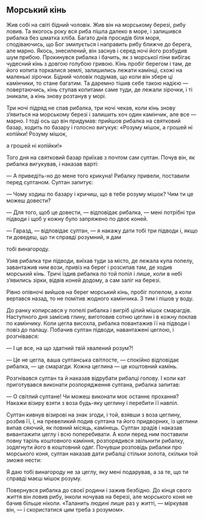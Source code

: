 ## Морський кінь

Жив собі на світі бідний чоловік. Жив він на морському березі, рибу ловив. Та якогось року вся риба пішла далеко в море, і залишився рибалка без шматка хліба. Багато днів просидів біля моря, сподіваючись, що Бог змилується і направить рибу ближче до берега, але марно. Якось, знесилений, він заснув і серед ночі його розбудив шум прибою. Прокинувся рибалка і бачить, як з морської піни вибігає чудесний кінь з довгою голубою гривою. Кінь пробіг берегом і там, де його копита торкалися землі, залишились лежати камінці, схожі на маленькі зірочки. Бідний чоловік подумав, що коли він збере ці камінчики, то стане багатим. Та даремно тішив себе такою надією — повертаючись, кінь ступав копитами саме туди, де лежали зірочки, і ті зникали, а кінь знову розтанув у морі.

Три ночі підряд не спав рибалка, три ночі чекав, коли кінь знову з’явиться на морському березі і залишить хоч один камінчик, але все — марно. І тоді ось що він придумав: прийшов рибалка на святковий базар, ходить по базару і голосно вигукує: «Розуму мішок, а грошей ні копійки! Розуму мішок,

а грошей ні копійки!»

Того дня на святковий базар приїхав з почтом сам султан. Почув він, як рибалка вигукував, і наказав варті:

— А приведіть-но до мене того крикуна! Рибалку привели, поставили перед султаном. Султан запитує:

— Чому ходиш по базару і кричиш, що в тебе розуму мішок? Чим ти це можеш довести?

— Для того, щоб це довести, — відповідає рибалка, — мені потрібні три підводи і щоб у кожну було запряжено по двоє коней.

— Гаразд, — відповідає султан, — я накажу дати тобі три підводи і, якщо ти доведеш, що ти справді розумний, я дам

тобі винагороду.

Узяв рибалка три підводи, виїхав туди за місто, де лежала купа попелу, завантажив ним вози, привіз на берег і розсипав там, де ходив морський кінь. Тричі їздив рибалка по той попіл і лише, коли в небі з’явились зірки, відвів коней додому, а сам заліг на березі.

Рівно опівночі вийшов на берег морський кінь, пробіг попелом, а коли вертався назад, то не помітив жодного камінчика. З тим і пішов у воду.

До ранку копирсався у попелі рибалка і вигріб цілий мішок смарагдів. Наступного дня замісив глину, виготовив сотню цеглин і в кожну поклав по камінчику. Коли цегла висохла, рибалка повантажив її на підводи і повіз до палацу. Побачив султан підводи, навантажені цеглою, і розгнівався:

— І це все, на що здатний твій хвалений розум?!

— Це не цегла, ваша султанська світлосте, — спокійно відповідає рибалка, — це смарагди. Кожна цеглина — це коштовний камінь.

Розгнівався султан та й наказав відрубати рибалці голову. І коли кат приготувався виконати розпорядження султана, рибалка запитав:

— О світлий султане! Чи можеш виконати моє останнє прохання? Накажи візиру взяти з воза будь-яку цеглину і перебити її навпіл.

Султан кивнув візирові на знак згоди, і той, взявши з воза цеглину, розбив її, і, на превеликий подив султана та його придворних, із цеглини випав сяючий, як повний місяць, камінець. Султан зрадів і наказав вивантажити цеглу і всю поперебивати. А коли перед ним поставили повну таріль коштовного каміння, розпорядився звільнити рибалку, зодягнути його в коштовний одяг. Почувши розповідь рибалки про морського коня, султан наказав дати рибалці стільки золота, скільки той зможе нести:

Я даю тобі винагороду не за цеглу, яку мені подарував, а за те, що ти справді маєш мішок розуму.

Повернувся рибалка до своєї родини і зажив безбідно. До кінця свого життя він ловив рибу, інколи ночував на березі, але морського коня не бачив більше ніколи. «Таланить людині лише раз у житті, — міркував він, — і скористатися цим треба з розумом».
